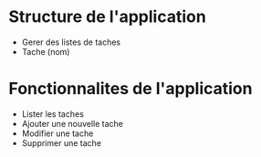 # Structure de l'application
- Gerer des listes de taches
- Tache (nom)

# Fonctionnalites de l'application
- Lister les taches
- Ajouter une nouvelle tache
- Modifier une tache
- Supprimer une tache
